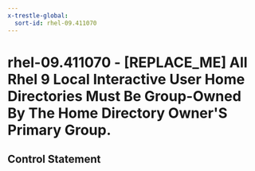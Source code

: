 ```yaml
---
x-trestle-global:
  sort-id: rhel-09.411070
---
```


# rhel-09.411070 - \[REPLACE_ME\] All Rhel 9 Local Interactive User Home Directories Must Be Group-Owned By The Home Directory Owner'S Primary Group.

## Control Statement
